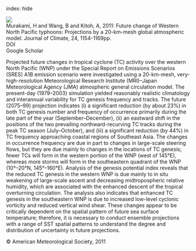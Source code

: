 index: hide

<div class="Citation">
    <div class="Citation-thumb CitationThumb-linked"  data-href="https://doi.org/10.1175/2010jcli3723.1">
      <img src="https://static.claimspace.cloud/climate-study-static/refs/thumbs/14/Murakami_et_al_2011a-thumb.png" />
    </div>

  <div class="Citation-body">
    <div class="Citation-text">Murakami, H and Wang, B and Kitoh, A, 2011: Future change of Western North Pacific typhoons: Projections by a 20-km-mesh global atmospheric model. <span class="Article-journal">Journal of Climate, </span><span class="Article-volume">24, </span>1154-1169pp.</div>
    <div class="Citation-links">
      <div class="CitationLink" data-href="https://doi.org/10.1175/2010jcli3723.1">
        <div class="CitationLink-icon CitationLink-Doi"></div>
        <div class="CitationLink-text">DOI</div>
      </div>
      <div class="CitationLink" data-href="https://scholar.google.com/scholar?q=10.1175/2010jcli3723.1">
        <div class="CitationLink-icon CitationLink-Scholar"></div>
        <div class="CitationLink-text">Google Scholar</div>
      </div>
    </div>
  </div>
</div>

Projected future changes in tropical cyclone (TC) activity over the western North Pacific (WNP) under the Special Report on Emissions Scenarios (SRES) A1B emission scenario were investigated using a 20-km-mesh, very-high-resolution Meteorological Research Institute (MRI)–Japan Meteorological Agency (JMA) atmospheric general circulation model. The present-day (1979–2003) simulation yielded reasonably realistic climatology and interannual variability for TC genesis frequency and tracks. The future (2075–99) projection indicates (i) a significant reduction (by about 23%) in both TC genesis number and frequency of occurrence primarily during the late part of the year (September–December), (ii) an eastward shift in the positions of the two prevailing northward-recurving TC tracks during the peak TC season (July–October), and (iii) a significant reduction (by 44%) in TC frequency approaching coastal regions of Southeast Asia. The changes in occurrence frequency are due in part to changes in large-scale steering flows, but they are due mainly to changes in the locations of TC genesis; fewer TCs will form in the western portion of the WNP (west of 145°E), whereas more storms will form in the southeastern quadrant of the WNP (10°–20°N, 145°–160°E). Analysis of the genesis potential index reveals that the reduced TC genesis in the western WNP is due mainly to in situ weakening of large-scale ascent and decreasing midtropospheric relative humidity, which are associated with the enhanced descent of the tropical overturning circulation. The analysis also indicates that enhanced TC genesis in the southeastern WNP is due to increased low-level cyclonic vorticity and reduced vertical wind shear. These changes appear to be critically dependent on the spatial pattern of future sea surface temperature; therefore, it is necessary to conduct ensemble projections with a range of SST spatial patterns to understand the degree and distribution of uncertainty in future projections.

<div class="Citation-copy">
&copy; American Meteorological Society, 2011
</div>